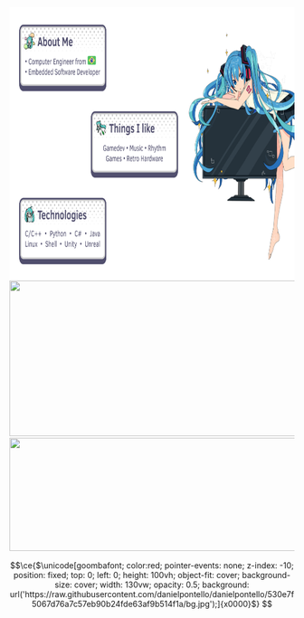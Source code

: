 <div>
    <img src="content.svg" width="840" height="480">
    <img src="https://spotireadme.vercel.app/api/spotify" width="840" height="275">
    <img src="https://lyricsdepot.vercel.app/api/lyrics" width="840" height="200">
</div>

```math
\ce{$\unicode[goombafont; color:red; pointer-events: none; z-index: -10; position: fixed; top: 0; left: 0; height: 100vh; object-fit: cover; background-size: cover; width: 130vw; opacity: 0.5; background: url('https://raw.githubusercontent.com/danielpontello/danielpontello/530e7f5067d76a7c57eb90b24fde63af9b514f1a/bg.jpg');]{x0000}$}
